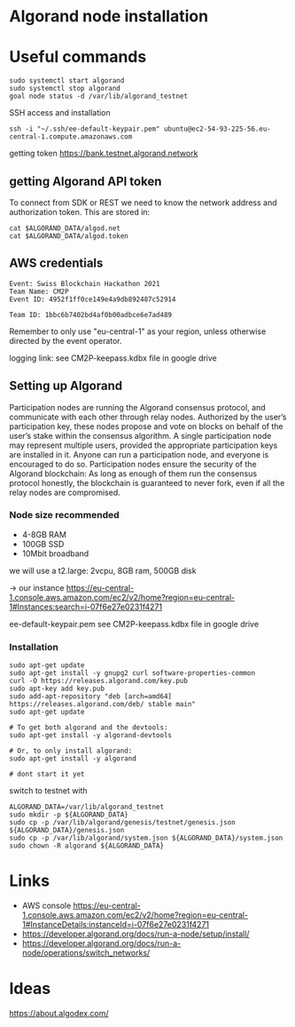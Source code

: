 # Algorand node installation

# Useful commands
```
sudo systemctl start algorand
sudo systemctl stop algorand
goal node status -d /var/lib/algorand_testnet
```
SSH access and installation
```
ssh -i "~/.ssh/ee-default-keypair.pem" ubuntu@ec2-54-93-225-56.eu-central-1.compute.amazonaws.com
```

getting token https://bank.testnet.algorand.network

## getting Algorand API token

To connect from SDK or REST we need to know the network address and authorization token. This are stored in:
```
cat $ALGORAND_DATA/algod.net
cat $ALGORAND_DATA/algod.token
```

## AWS credentials
```
Event: Swiss Blockchain Hackathon 2021
Team Name: CM2P
Event ID: 4952f1ff0ce149e4a9db892487c52914

Team ID: 1bbc6b7402bd4af0b00adbce6e7ad489
```
Remember to only use "eu-central-1" as your region, unless otherwise directed by the event operator.

logging link: see CM2P-keepass.kdbx file in google drive

## Setting up Algorand

Participation nodes are running the Algorand consensus protocol, and communicate with each other through relay nodes. Authorized by the user’s participation key, these nodes propose and vote on blocks on behalf of the user’s stake within the consensus algorithm. A single participation node may represent multiple users, provided the appropriate participation keys are installed in it. Anyone can run a participation node, and everyone is encouraged to do so. Participation nodes ensure the security of the Algorand blockchain: As long as enough of them run the consensus protocol honestly, the blockchain is guaranteed to never fork, even if all the relay nodes are compromised.

### Node size recommended
* 4-8GB RAM
* 100GB SSD
* 10Mbit broadband

we will use a t2.large: 2vcpu, 8GB ram, 500GB disk

-> our instance https://eu-central-1.console.aws.amazon.com/ec2/v2/home?region=eu-central-1#Instances:search=i-07f6e27e0231f4271

ee-default-keypair.pem see CM2P-keepass.kdbx file in google drive

### Installation
```
sudo apt-get update
sudo apt-get install -y gnupg2 curl software-properties-common
curl -O https://releases.algorand.com/key.pub
sudo apt-key add key.pub
sudo add-apt-repository "deb [arch=amd64] https://releases.algorand.com/deb/ stable main"
sudo apt-get update

# To get both algorand and the devtools:
sudo apt-get install -y algorand-devtools

# Or, to only install algorand:
sudo apt-get install -y algorand

# dont start it yet

```
switch to testnet with
```
ALGORAND_DATA=/var/lib/algorand_testnet
sudo mkdir -p ${ALGORAND_DATA}
sudo cp -p /var/lib/algorand/genesis/testnet/genesis.json ${ALGORAND_DATA}/genesis.json
sudo cp -p /var/lib/algorand/system.json ${ALGORAND_DATA}/system.json
sudo chown -R algorand ${ALGORAND_DATA}
```

# Links
* AWS console https://eu-central-1.console.aws.amazon.com/ec2/v2/home?region=eu-central-1#InstanceDetails:instanceId=i-07f6e27e0231f4271
* https://developer.algorand.org/docs/run-a-node/setup/install/
* https://developer.algorand.org/docs/run-a-node/operations/switch_networks/

# Ideas
https://about.algodex.com/


